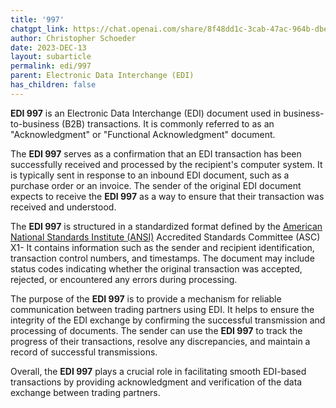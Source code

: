 ```yaml
---
title: '997'
chatgpt_link: https://chat.openai.com/share/8f48dd1c-3cab-47ac-964b-dbe2a1270913
author: Christopher Schoeder
date: 2023-DEC-13
layout: subarticle
permalink: edi/997
parent: Electronic Data Interchange (EDI)
has_children: false
---
```


**EDI 997** is an Electronic Data Interchange (EDI) document used in business-to-business (B2B) transactions. It is commonly referred to as an "Acknowledgment" or "Functional Acknowledgment" document. 

The **EDI 997** serves as a confirmation that an EDI transaction has been successfully received and processed by the recipient's computer system. It is typically sent in response to an inbound EDI document, such as a purchase order or an invoice. The sender of the original EDI document expects to receive the **EDI 997** as a way to ensure that their transaction was received and understood.

The **EDI 997** is structured in a standardized format defined by the <a href="https://www.ansi.org/" rel="nofollow" target="_blank">American National Standards Institute (ANSI)</a> Accredited Standards Committee (ASC) X1- It contains information such as the sender and recipient identification, transaction control numbers, and timestamps. The document may include status codes indicating whether the original transaction was accepted, rejected, or encountered any errors during processing.

The purpose of the **EDI 997** is to provide a mechanism for reliable communication between trading partners using EDI. It helps to ensure the integrity of the EDI exchange by confirming the successful transmission and processing of documents. The sender can use the **EDI 997** to track the progress of their transactions, resolve any discrepancies, and maintain a record of successful transmissions.

Overall, the **EDI 997** plays a crucial role in facilitating smooth EDI-based transactions by providing acknowledgment and verification of the data exchange between trading partners.

